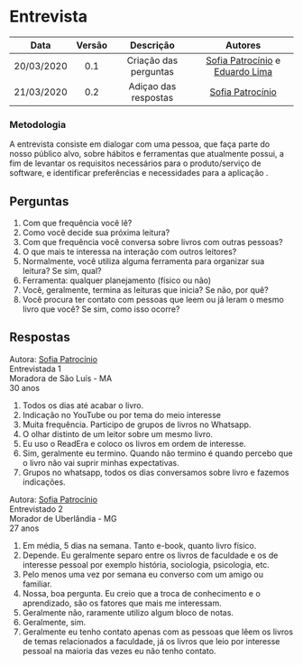 # Entrevista

|    Data    | Versão |                 Descrição                 |     Autores     |
| :--------: | :----: | :---------------------------------------: | :-----------: |
| 20/03/2020 |  0.1   | Criação das perguntas | [Sofia Patrocínio](https://github.com/sofiapatrocinio) e [Eduardo Lima](https://github.com/Ed-vL)  |
| 21/03/2020 |  0.2   | Adiçao das respostas | [Sofia Patrocínio](https://github.com/sofiapatrocinio) |

### Metodologia

A entrevista consiste em dialogar com uma pessoa, que faça parte do nosso público alvo, sobre hábitos e ferramentas que atualmente possui, a fim de levantar os requisitos necessários para o produto/serviço de software, e identificar preferências e necessidades para a aplicação .

## Perguntas
    
1. Com que frequência você lê?
2. Como você decide sua próxima leitura?
3. Com que frequência você conversa sobre livros com outras pessoas?
4. O que mais te interessa na interação com outros leitores?
5. Normalmente, você utiliza alguma ferramenta para organizar sua leitura? Se sim, qual?
6. Ferramenta: qualquer planejamento (físico ou não)
7. Você, geralmente, termina as leituras que inicia? Se não, por quê?
8. Você procura ter contato com pessoas que leem ou já leram o mesmo livro que você? Se sim, como isso ocorre?

## Respostas

Autora: [Sofia Patrocínio](https://github.com/sofiapatrocinio)<br>
Entrevistada 1<br>
Moradora de São Luís - MA<br>
30 anos<br>

1. Todos os dias até acabar o livro.
2. Indicação no YouTube ou por tema do meio interesse
3. Muita frequência. Participo de grupos de livros no Whatsapp.
4. O olhar distinto de um leitor sobre um mesmo livro.
5. Eu uso o ReadEra e coloco os livros em ordem de interesse.
6. Sim, geralmente eu termino. Quando não termino é quando percebo que o livro não vai suprir minhas expectativas.
7. Grupos no whatsapp, todos os dias conversamos sobre livro e fazemos indicações.

Autora: [Sofia Patrocínio](https://github.com/sofiapatrocinio)<br>
Entrevistado 2<br>
Morador de Uberlândia - MG<br>
27 anos<br>

1. Em média, 5 dias na semana. Tanto e-book, quanto livro físico.
2. Depende. Eu geralmente separo entre os livros de faculdade e os de interesse pessoal por exemplo história, sociologia, psicologia, etc.
3. Pelo menos uma vez por semana eu converso com um amigo ou familiar.
4. Nossa, boa pergunta. Eu creio que a troca de conhecimento e o aprendizado, são os fatores que mais me interessam.
5. Geralmente não, raramente utilizo algum bloco de notas.
6. Geralmente, sim.
7. Geralmente eu tenho contato apenas com as pessoas que lêem os livros de temas relacionados a faculdade, já os livros que leio por interesse pessoal na maioria das vezes eu não tenho contato.
